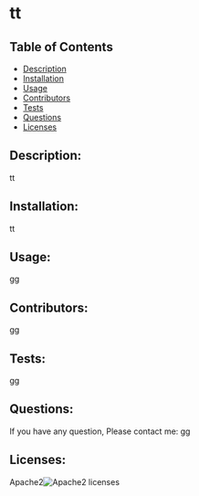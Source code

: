 # tt

## Table of Contents
- [Description](#description)
- [Installation](#installation)
- [Usage](#usage)
- [Contributors](#contributors)
- [Tests](#tests)
- [Questions](#questions)
- [Licenses](#licenses)

## Description:
tt
## Installation:
tt
## Usage:
gg
## Contributors:
gg
## Tests:
gg
## Questions:
If you have any question, Please contact me: gg
## Licenses:
Apache2![Apache2 licenses](https://img.shields.io/badge/license-Apache2-blue.svg)


